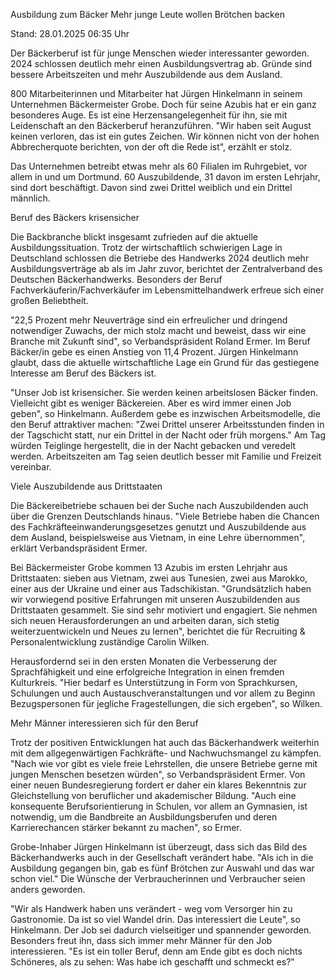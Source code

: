 
Ausbildung zum Bäcker
Mehr junge Leute wollen Brötchen backen


Stand: 28.01.2025 06:35 Uhr


Der Bäckerberuf ist für junge Menschen wieder interessanter geworden. 2024 schlossen deutlich mehr einen Ausbildungsvertrag ab. Gründe sind bessere Arbeitszeiten und mehr Auszubildende aus dem Ausland.



800 Mitarbeiterinnen und Mitarbeiter hat Jürgen Hinkelmann in seinem Unternehmen Bäckermeister Grobe. Doch für seine Azubis hat er ein ganz besonderes Auge. Es ist eine Herzensangelegenheit für ihn, sie mit Leidenschaft an den Bäckerberuf heranzuführen. "Wir haben seit August keinen verloren, das ist ein gutes Zeichen. Wir können nicht von der hohen Abbrecherquote berichten, von der oft die Rede ist", erzählt er stolz.


Das Unternehmen betreibt etwas mehr als 60 Filialen im Ruhrgebiet, vor allem in und um Dortmund. 60 Auszubildende, 31 davon im ersten Lehrjahr, sind dort beschäftigt. Davon sind zwei Drittel weiblich und ein Drittel männlich.

Beruf des Bäckers krisensicher


Die Backbranche blickt insgesamt zufrieden auf die aktuelle Ausbildungssituation. Trotz der wirtschaftlich schwierigen Lage in Deutschland schlossen die Betriebe des Handwerks 2024 deutlich mehr Ausbildungsverträge ab als im Jahr zuvor, berichtet der Zentralverband des Deutschen Bäckerhandwerks. Besonders der Beruf Fachverkäuferin/Fachverkäufer im Lebensmittelhandwerk erfreue sich einer großen Beliebtheit.


"22,5 Prozent mehr Neuverträge sind ein erfreulicher und dringend notwendiger Zuwachs, der mich stolz macht und beweist, dass wir eine Branche mit Zukunft sind", so Verbandspräsident Roland Ermer. Im Beruf Bäcker/in gebe es einen Anstieg von 11,4 Prozent. Jürgen Hinkelmann glaubt, dass die aktuelle wirtschaftliche Lage ein Grund für das gestiegene Interesse am Beruf des Bäckers ist.


"Unser Job ist krisensicher. Sie werden keinen arbeitslosen Bäcker finden. Vielleicht gibt es weniger Bäckereien. Aber es wird immer einen Job geben", so Hinkelmann. Außerdem gebe es inzwischen Arbeitsmodelle, die den Beruf attraktiver machen: "Zwei Drittel unserer Arbeitsstunden finden in der Tagschicht statt, nur ein Drittel in der Nacht oder früh morgens." Am Tag würden Teiglinge hergestellt, die in der Nacht gebacken und veredelt werden. Arbeitszeiten am Tag seien deutlich besser mit Familie und Freizeit vereinbar.

Viele Auszubildende aus Drittstaaten


Die Bäckereibetriebe schauen bei der Suche nach Auszubildenden auch über die Grenzen Deutschlands hinaus. "Viele Betriebe haben die Chancen des Fachkräfteeinwanderungsgesetzes genutzt und Auszubildende aus dem Ausland, beispielsweise aus Vietnam, in eine Lehre übernommen", erklärt Verbandspräsident Ermer.


Bei Bäckermeister Grobe kommen 13 Azubis im ersten Lehrjahr aus Drittstaaten: sieben aus Vietnam, zwei aus Tunesien, zwei aus Marokko, einer aus der Ukraine und einer aus Tadschikistan. "Grundsätzlich haben wir vorwiegend positive Erfahrungen mit unseren Auszubildenden aus Drittstaaten gesammelt. Sie sind sehr motiviert und engagiert. Sie nehmen sich neuen Herausforderungen an und arbeiten daran, sich stetig weiterzuentwickeln und Neues zu lernen", berichtet die für Recruiting & Personalentwicklung zuständige Carolin Wilken.


Herausfordernd sei in den ersten Monaten die Verbesserung der Sprachfähigkeit und eine erfolgreiche Integration in einen fremden Kulturkreis. "Hier bedarf es Unterstützung in Form von Sprachkursen, Schulungen und auch Austauschveranstaltungen und vor allem zu Beginn Bezugspersonen für jegliche Fragestellungen, die sich ergeben", so Wilken.

Mehr Männer interessieren sich für den Beruf


Trotz der positiven Entwicklungen hat auch das Bäckerhandwerk weiterhin mit dem allgegenwärtigen Fachkräfte- und Nachwuchsmangel zu kämpfen. "Nach wie vor gibt es viele freie Lehrstellen, die unsere Betriebe gerne mit jungen Menschen besetzen würden", so Verbandspräsident Ermer. Von einer neuen Bundesregierung fordert er daher ein klares Bekenntnis zur Gleichstellung von beruflicher und akademischer Bildung. "Auch eine konsequente Berufsorientierung in Schulen, vor allem an Gymnasien, ist notwendig, um die Bandbreite an Ausbildungsberufen und deren Karrierechancen stärker bekannt zu machen", so Ermer.


Grobe-Inhaber Jürgen Hinkelmann ist überzeugt, dass sich das Bild des Bäckerhandwerks auch in der Gesellschaft verändert habe. "Als ich in die Ausbildung gegangen bin, gab es fünf Brötchen zur Auswahl und das war schon viel." Die Wünsche der Verbraucherinnen und Verbraucher seien anders geworden.


"Wir als Handwerk haben uns verändert - weg vom Versorger hin zu Gastronomie. Da ist so viel Wandel drin. Das interessiert die Leute", so Hinkelmann. Der Job sei dadurch vielseitiger und spannender geworden. Besonders freut ihn, dass sich immer mehr Männer für den Job interessieren. "Es ist ein toller Beruf, denn am Ende gibt es doch nichts Schöneres, als zu sehen: Was habe ich geschafft und schmeckt es?"

